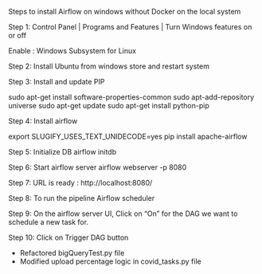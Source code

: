 
Steps to install Airflow on windows without Docker on the local system

Step 1: Control Panel | Programs and Features | Turn Windows features on or off

Enable : Windows Subsystem for Linux

Step 2: Install Ubuntu from windows store and restart system

Step 3: Install and update PIP

sudo apt-get install software-properties-common
sudo apt-add-repository universe
sudo apt-get update
sudo apt-get install python-pip

Step 4: Install airflow

export SLUGIFY_USES_TEXT_UNIDECODE=yes
pip install apache-airflow

Step 5: Initialize DB 
airflow initdb

Step 6: Start airflow server
airflow webserver -p 8080

Step 7: URL is ready : http://localhost:8080/

Step 8: To run the pipeline
Airflow scheduler

Step 9: On the airflow server UI, Click on “On” for the DAG we want to schedule a new task for.

Step 10: Click on Trigger DAG button 

* Refactored bigQueryTest.py file
* Modified upload percentage logic in covid_tasks.py file

